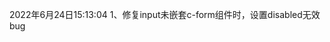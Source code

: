 <!--
 * @Descripttion: 更新日记
 * @version: 1.0
 * @Author: sky
 * @Date: 2022-06-24 15:13:00
-->
2022年6月24日15:13:04
1、修复input未嵌套c-form组件时，设置disabled无效bug